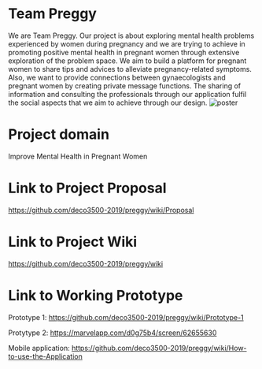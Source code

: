 # Team Preggy
We are Team Preggy. Our project is about exploring mental health problems experienced by women during pregnancy and we are trying to achieve in promoting positive mental health in pregnant women through extensive exploration of the problem space. We aim to build a platform for pregnant women to share tips and advices to alleviate pregnancy-related symptoms. Also, we want to provide connections between gynaecologists and pregnant women by creating private message functions. The sharing of information and consulting the professionals through our application fulfil the social aspects that we aim to achieve through our design.
![poster](https://imgur.com/kCechnR.png)
# Project domain
Improve Mental Health in Pregnant Women
 
# Link to Project Proposal
https://github.com/deco3500-2019/preggy/wiki/Proposal
# Link to Project Wiki
https://github.com/deco3500-2019/preggy/wiki
# Link to Working Prototype

Prototype 1: https://github.com/deco3500-2019/preggy/wiki/Prototype-1

Protytype 2: https://marvelapp.com/d0g75b4/screen/62655630

Mobile application: https://github.com/deco3500-2019/preggy/wiki/How-to-use-the-Application
